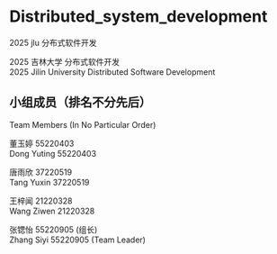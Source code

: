 # Distributed_system_development
2025 jlu 分布式软件开发


2025 吉林大学 分布式软件开发  
2025 Jilin University Distributed Software Development  

## 小组成员（排名不分先后）  
Team Members (In No Particular Order)  

董玉婷 55220403  
Dong Yuting 55220403  

唐雨欣 37220519  
Tang Yuxin 37220519  

王梓闻 21220328  
Wang Ziwen 21220328  

张锶怡 55220905 (组长)  
Zhang Siyi 55220905 (Team Leader)